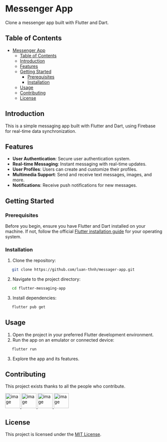 # Messenger App

Clone a messenger app built with Flutter and Dart.

## Table of Contents

- [Messenger App](#messenger-app)
  - [Table of Contents](#table-of-contents)
  - [Introduction](#introduction)
  - [Features](#features)
  - [Getting Started](#getting-started)
    - [Prerequisites](#prerequisites)
    - [Installation](#installation)
  - [Usage](#usage)
  - [Contributing](#contributing)
  - [License](#license)

## Introduction

This is a simple messaging app built with Flutter and Dart, using Firebase for real-time data synchronization.

## Features

- **User Authentication**: Secure user authentication system.
- **Real-time Messaging**: Instant messaging with real-time updates.
- **User Profiles**: Users can create and customize their profiles.
- **Multimedia Support**: Send and receive text messages, images, and more.
- **Notifications**: Receive push notifications for new messages.

## Getting Started

### Prerequisites

Before you begin, ensure you have Flutter and Dart installed on your machine. If not, follow the official [Flutter installation guide](https://flutter.dev/docs/get-started/install) for your operating system.

### Installation

1. Clone the repository:

```bash
   git clone https://github.com/luan-thnh/messager-app.git
```

2. Navigate to the project directory:

```bash
   cd flutter-messaging-app
```

3. Install dependencies:

```bash
   flutter pub get
```

## Usage

1. Open the project in your preferred Flutter development environment.
2. Run the app on an emulator or connected device:

```bash
   flutter run
```

3. Explore the app and its features.

## Contributing

This project exists thanks to all the people who contribute.

<a href="https://github.com/luan-thnh">
  <img src="https://avatars.githubusercontent.com/u/96113898?s=48&v=4" alt="image" width="48" height="48">
</a>
<a href="https://github.com/hajimemaste">
  <img src="https://avatars.githubusercontent.com/u/121087505?s=48&v=4" alt="image" width="48" height="48">
</a>
<a href="https://github.com/hoangphuc91dtt">
  <img src="https://avatars.githubusercontent.com/u/102318502??s=48&v=4" alt="image" width="48" height="48">
</a>
<a href="https://github.com/ngoc-huyenn">
  <img src="https://avatars.githubusercontent.com/u/111333034?s=48&v=4" alt="image" width="48" height="48">
</a>

## License

This project is licensed under the [MIT License](LICENSE).
